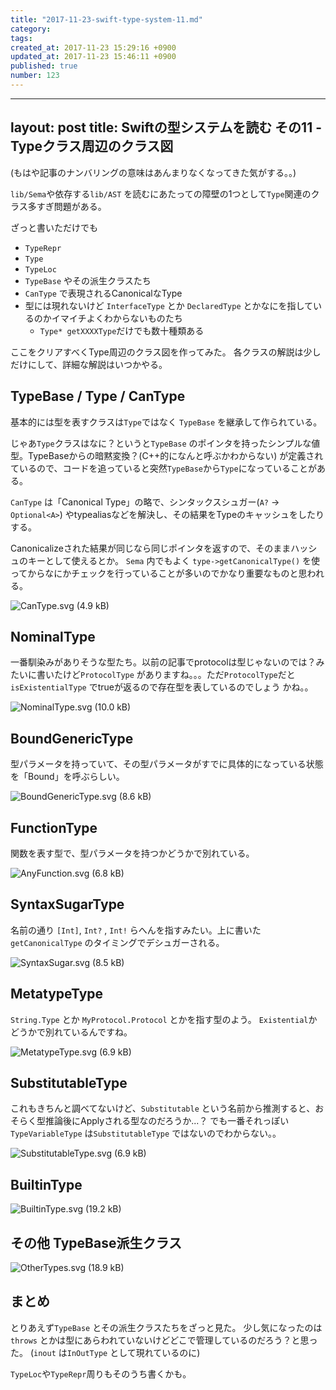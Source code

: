 ```yaml
---
title: "2017-11-23-swift-type-system-11.md"
category: 
tags: 
created_at: 2017-11-23 15:29:16 +0900
updated_at: 2017-11-23 15:46:11 +0900
published: true
number: 123
---
```


---
layout: post
title:  Swiftの型システムを読む その11 - Typeクラス周辺のクラス図
---

(もはや記事のナンバリングの意味はあんまりなくなってきた気がする。。)

`lib/Sema`や依存する`lib/AST` を読むにあたっての障壁の1つとして`Type`関連のクラス多すぎ問題がある。

ざっと書いただけでも

+ `TypeRepr`
+ `Type`
+ `TypeLoc`
+ `TypeBase` やその派生クラスたち
+ `CanType` で表現されるCanonicalなType
+ 型には現れないけど `InterfaceType` とか `DeclaredType` とかなにを指しているのかイマイチよくわからないものたち
    + `Type* getXXXXType`だけでも数十種類ある

ここをクリアすべくType周辺のクラス図を作ってみた。
各クラスの解説は少しだけにして、詳細な解説はいつかやる。

## TypeBase / Type / CanType

基本的には型を表すクラスは`Type`ではなく `TypeBase` を継承して作られている。

じゃあ`Type`クラスはなに？というと`TypeBase` のポインタを持ったシンプルな値型。TypeBaseからの暗黙変換？(C++的になんと呼ぶかわからない) が定義されているので、コードを追っていると突然`TypeBase`から`Type`になっていることがある。

`CanType` は「Canonical Type」の略で、シンタックスシュガー(`A?` -> `Optional<A>`) やtypealiasなどを解決し、その結果をTypeのキャッシュをしたりする。

Canonicalizeされた結果が同じなら同じポインタを返すので、そのままハッシュのキーとして使えるとか。
`Sema` 内でもよく `type->getCanonicalType()` を使ってからなにかチェックを行っていることが多いのでかなり重要なものと思われる。

![CanType.svg (4.9 kB)](https://img.esa.io/uploads/production/attachments/2245/2017/11/23/2884/35d52c92-1cb3-4096-9e11-5ec6a2b90301.svg)

## NominalType

一番馴染みがありそうな型たち。以前の記事でprotocolは型じゃないのでは？みたいに書いたけど`ProtocolType` がありますね。。。ただ`ProtocolType`だと `isExistentialType` でtrueが返るので存在型を表しているのでしょう
かね。。

![NominalType.svg (10.0 kB)](https://img.esa.io/uploads/production/attachments/2245/2017/11/23/2884/b5926812-7222-47c8-a7d5-dfcfdaa82612.svg)

## BoundGenericType

型パラメータを持っていて、その型パラメータがすでに具体的になっている状態を「Bound」を呼ぶらしい。

![BoundGenericType.svg (8.6 kB)](https://img.esa.io/uploads/production/attachments/2245/2017/11/23/2884/13a980c1-b1fe-4916-9c5e-067ff468e57f.svg)

## FunctionType

関数を表す型で、型パラメータを持つかどうかで別れている。

![AnyFunction.svg (6.8 kB)](https://img.esa.io/uploads/production/attachments/2245/2017/11/23/2884/dab1e021-10b4-4cc5-a8ff-d7641acd9e55.svg)

## SyntaxSugarType

名前の通り `[Int]`, `Int?` , `Int!` らへんを指すみたい。上に書いた`getCanonicalType` のタイミングでデシュガーされる。

![SyntaxSugar.svg (8.5 kB)](https://img.esa.io/uploads/production/attachments/2245/2017/11/23/2884/63621ab6-f41b-431f-a0d4-8ad69dff6288.svg)


## MetatypeType

`String.Type` とか `MyProtocol.Protocol` とかを指す型のよう。
`Existential`かどうかで別れているんですね。

![MetatypeType.svg (6.9 kB)](https://img.esa.io/uploads/production/attachments/2245/2017/11/23/2884/2d2107ca-a5d5-416c-897e-4286fe7cd0f5.svg)


## SubstitutableType

これもきちんと調べてないけど、`Substitutable` という名前から推測すると、おそらく型推論後にApplyされる型なのだろうか...？
でも一番それっぽい`TypeVariableType` は`SubstitutableType` ではないのでわからない。。

![SubstitutableType.svg (6.9 kB)](https://img.esa.io/uploads/production/attachments/2245/2017/11/23/2884/16fa623a-851d-4303-9c96-1c71d61d4a17.svg)

## BuiltinType

![BuiltinType.svg (19.2 kB)](https://img.esa.io/uploads/production/attachments/2245/2017/11/23/2884/93bfbd6a-eb89-48e8-96ea-367196e599e5.svg)

## その他 TypeBase派生クラス

![OtherTypes.svg (18.9 kB)](https://img.esa.io/uploads/production/attachments/2245/2017/11/23/2884/e9ad600f-9fec-441d-a241-5c6dd1d12b0e.svg)


## まとめ

とりあえず`TypeBase` とその派生クラスたちをざっと見た。
少し気になったのは`throws` とかは型にあらわれていないけどどこで管理しているのだろう？と思った。
 (`inout` は`InOutType` として現れているのに)

`TypeLoc`や`TypeRepr`周りもそのうち書くかも。


